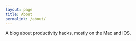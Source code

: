 ```yaml
---
layout: page
title: About
permalink: /about/
---
```


A blog about productivity hacks, mostly on the Mac and iOS.